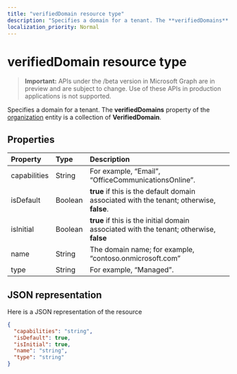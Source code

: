 ```yaml
---
title: "verifiedDomain resource type"
description: "Specifies a domain for a tenant. The **verifiedDomains** property of the organization entity is a collection of **VerifiedDomain**."
localization_priority: Normal
---
```


# verifiedDomain resource type

> **Important:** APIs under the /beta version in Microsoft Graph are in preview and are subject to change. Use of these APIs in production applications is not supported.

Specifies a domain for a tenant. The **verifiedDomains** property of the [organization](organization.md) entity is a collection of **VerifiedDomain**.


## Properties
| Property	   | Type	|Description|
|:---------------|:--------|:----------|
|capabilities|String|For example, “Email”, “OfficeCommunicationsOnline”.|
|isDefault|Boolean|                **true** if this is the default domain associated with the tenant; otherwise, **false**.            |
|isInitial|Boolean|**true** if this is the initial domain associated with the tenant; otherwise, **false**|
|name|String|The domain name; for example, “contoso.onmicrosoft.com”|
|type|String|For example, “Managed”.|

## JSON representation

Here is a JSON representation of the resource

<!-- {
  "blockType": "resource",
  "optionalProperties": [

  ],
  "@odata.type": "microsoft.graph.verifieddomain"
}-->

```json
{
  "capabilities": "string",
  "isDefault": true,
  "isInitial": true,
  "name": "string",
  "type": "string"
}

```

<!-- uuid: 8fcb5dbc-d5aa-4681-8e31-b001d5168d79
2015-10-25 14:57:30 UTC -->
<!-- {
  "type": "#page.annotation",
  "description": "verifiedDomain resource",
  "keywords": "",
  "section": "documentation",
  "tocPath": ""
}-->
